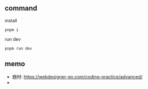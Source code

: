 

## command

install 
```
pnpm i 
```

run dev
```
pnpm run dev
```

## memo
- 題材: https://webdesigner-go.com/coding-practice/advanced/
- 